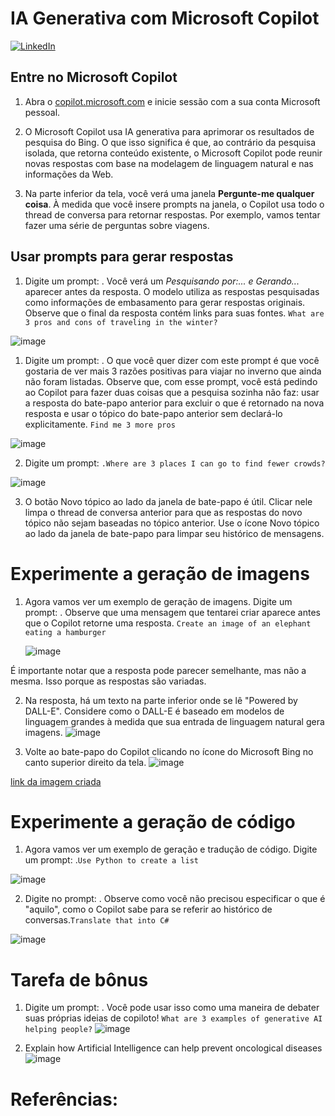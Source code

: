 # IA Generativa com Microsoft Copilot

[![LinkedIn](https://img.shields.io/badge/LinkedIn-000?style=for-the-badge&logo=LinkedIn&logoColor=30A3DC)](https://www.linkedin.com/in/jacqueline-ribeiro-743876247/)

## Entre no Microsoft Copilot

1. Abra o [copilot.microsoft.com](copilot.microsoft.com) e inicie sessão com a sua conta Microsoft pessoal.

2. O Microsoft Copilot usa IA generativa para aprimorar os resultados de pesquisa do Bing. O que isso significa é que, ao contrário da pesquisa isolada, que retorna conteúdo existente, o Microsoft Copilot pode reunir novas respostas com base na modelagem de linguagem natural e nas informações da Web.

3. Na parte inferior da tela, você verá uma janela **Pergunte-me qualquer coisa**. À medida que você insere prompts na janela, o Copilot usa todo o thread de conversa para retornar respostas. Por exemplo, vamos tentar fazer uma série de perguntas sobre viagens.

## Usar prompts para gerar respostas
1. Digite um prompt: . Você verá um _Pesquisando por:... e Gerando..._ aparecer antes da resposta. O modelo utiliza as respostas pesquisadas como informações de embasamento para gerar respostas originais. Observe que o final da resposta contém links para suas fontes.
   `What are 3 pros and cons of traveling in the winter?`

![image](https://github.com/jacquelinepalumbo/IA-generativa-Microsoft-Copilot/assets/119548193/494226a7-6827-449c-9a21-dc6a6c38c56a)

1. Digite um prompt: . O que você quer dizer com este prompt é que você gostaria de ver mais 3 razões positivas para viajar no inverno que ainda não foram listadas. Observe que, com esse prompt, você está pedindo ao Copilot para fazer duas coisas que a pesquisa sozinha não faz: usar a resposta do bate-papo anterior para excluir o que é retornado na nova resposta e usar o tópico do bate-papo anterior sem declará-lo explicitamente.
`Find me 3 more pros`

![image](https://github.com/jacquelinepalumbo/IA-generativa-Microsoft-Copilot/assets/119548193/5eb9d5ca-dbcf-4510-9eac-ebc20b6e8ed2)


2. Digite um prompt: 
`.Where are 3 places I can go to find fewer crowds?`

![image](https://github.com/jacquelinepalumbo/IA-generativa-Microsoft-Copilot/assets/119548193/4a8c83f7-063c-4ea6-9a71-4267492f9f4f)


3. O botão Novo tópico ao lado da janela de bate-papo é útil. Clicar nele limpa o thread de conversa anterior para que as respostas do novo tópico não sejam baseadas no tópico anterior. Use o ícone Novo tópico ao lado da janela de bate-papo para limpar seu histórico de mensagens.


# Experimente a geração de imagens

1. Agora vamos ver um exemplo de geração de imagens. Digite um prompt: . Observe que uma mensagem que tentarei criar aparece antes que o Copilot retorne uma resposta.
   `Create an image of an elephant eating a hamburger`

   ![image](https://github.com/jacquelinepalumbo/IA-generativa-Microsoft-Copilot/assets/119548193/d019e5cc-35ea-48d2-9cd9-15e15ebdc806)

É importante notar que a resposta pode parecer semelhante, mas não a mesma. Isso porque as respostas são variadas.

2. Na resposta, há um texto na parte inferior onde se lê "Powered by DALL-E". Considere como o DALL-E é baseado em modelos de linguagem grandes à medida que sua entrada de linguagem natural gera imagens.
![image](https://github.com/jacquelinepalumbo/IA-generativa-Microsoft-Copilot/assets/119548193/2d9747a0-1307-4b4a-a92f-5e7c944f682f)

3. Volte ao bate-papo do Copilot clicando no ícone do Microsoft Bing no canto superior direito da tela.
![image](https://github.com/jacquelinepalumbo/IA-generativa-Microsoft-Copilot/assets/119548193/4edf5b5a-0e87-4547-a937-68e26e9c2a99)


[link da imagem criada](https://copilot.microsoft.com/images/create/an-elephant-eating-a-hamburger/1-65f36318dc3f4c9dae6d92e8c3bd597c?FORM=SYDBIC)

# Experimente a geração de código

1. Agora vamos ver um exemplo de geração e tradução de código. Digite um prompt: .`Use Python to create a list`

![image](https://github.com/jacquelinepalumbo/IA-generativa-Microsoft-Copilot/assets/119548193/17248491-a127-43dd-9805-abff7f706a49)


2. Digite no prompt: . Observe como você não precisou especificar o que é "aquilo", como o Copilot sabe para se referir ao histórico de conversas.`Translate that into C#`

![image](https://github.com/jacquelinepalumbo/IA-generativa-Microsoft-Copilot/assets/119548193/5af5e2ec-540b-47ae-9a53-59231412b883)

# Tarefa de bônus

1. Digite um prompt: . Você pode usar isso como uma maneira de debater suas próprias ideias de copiloto!
   `What are 3 examples of generative AI helping people?`
![image](https://github.com/jacquelinepalumbo/IA-generativa-Microsoft-Copilot/assets/119548193/80d0cf6c-d4b8-4bf4-8b85-b200e6104f3a)


2. Explain how Artificial Intelligence can help prevent oncological diseases
   ![image](https://github.com/jacquelinepalumbo/IA-generativa-Microsoft-Copilot/assets/119548193/b6f4ad1e-4608-49d7-b37d-937f104272af)

# Referências:




&nbsp;
